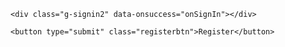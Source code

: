 <!DOCTYPE html>
<html>
<script src="https://apis.google.com/js/platform.js" async defer></script>
<head>
<meta name="viewport" content="width=device-width, initial-scale=1">
<meta name="google-signin-client_id" content="923387660140-o1jv3f26ev60doo3n39s3aead8folka9.apps.googleusercontent.com">
<style>

body {
  font-family: Arial, Helvetica, sans-serif;
  background-color: black;
}

* {
  box-sizing: border-box;
}

/* Add padding to containers */
.container {
  padding: 16px;
  background-color: white;
}

/* Full-width input fields */
input[type=text], input[type=password] {
  width: 100%;
  padding: 15px;
  margin: 5px 0 22px 0;
  display: inline-block;
  border: none;
  background: #f1f1f1;
}

input[type=text]:focus, input[type=password]:focus {
  background-color: #ddd;
  outline: none;
}

/* Overwrite default styles of hr */
hr {
  border: 1px solid #f1f1f1;
  margin-bottom: 25px;
}

/* Set a style for the submit button */
.registerbtn {
  background-color: #4CAF50;
  color: white;
  padding: 16px 20px;
  margin: 8px 0;
  border: none;
  cursor: pointer;
  width: 100%;
  opacity: 0.9;
}

.registerbtn:hover {
  opacity: 1;
}

/* Add a blue text color to links */
a {
  color: dodgerblue;
}

/* Set a grey background color and center the text of the "sign in" section */
.signin {
  background-color: #f1f1f1;
  text-align: center;
}
</style>
</head>
<body>

<form action="https://script.google.com/a/macros/iernestlluch.cat/s/AKfycbyaEJwc6LJHNloHlpstDSWhfL4wC7HcjxIJ4L_6xcXd/dev" method="get">
  <div class="container">

    <div class="g-signin2" data-onsuccess="onSignIn"></div>

    <button type="submit" class="registerbtn">Register</button>
  </div>

</form>

</body>
</html>
